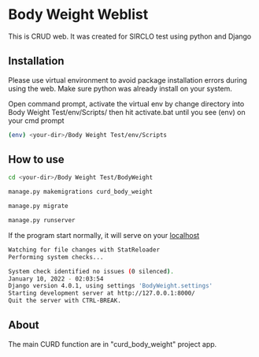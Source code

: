 # Body Weight Weblist

This is CRUD web. It was created for SIRCLO test using python and Django

## Installation
Please use virtual environment to avoid package installation errors during using the web.
Make sure python was already install on your system.

Open command prompt, activate the virtual env by change directory into Body Weight Test/env/Scripts/ then hit activate.bat until you see (env) on your cmd prompt

```bash
(env) <your-dir>/Body Weight Test/env/Scripts
```

## How to use
```bash
cd <your-dir>/Body Weight Test/BodyWeight
```
```bash
manage.py makemigrations curd_body_weight
```
```bash
manage.py migrate
```
```bash
manage.py runserver
```
If the program start normally, it will serve on your [localhost](http://127.0.0.1:8000/)
```bash
Watching for file changes with StatReloader
Performing system checks...

System check identified no issues (0 silenced).
January 10, 2022 - 02:03:54
Django version 4.0.1, using settings 'BodyWeight.settings'
Starting development server at http://127.0.0.1:8000/
Quit the server with CTRL-BREAK.
```
## About
The main CURD function are in "curd_body_weight" project app.